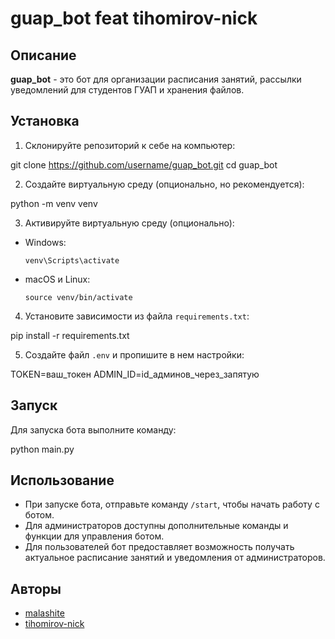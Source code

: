 # guap_bot feat tihomirov-nick

## Описание

**guap_bot** - это бот для организации расписания занятий, рассылки уведомлений для студентов ГУАП и хранения файлов.

## Установка

1. Склонируйте репозиторий к себе на компьютер:

  git clone https://github.com/username/guap_bot.git
  cd guap_bot


2. Создайте виртуальную среду (опционально, но рекомендуется):

  python -m venv venv


3. Активируйте виртуальную среду (опционально):

- Windows:

  ```
  venv\Scripts\activate
  ```

- macOS и Linux:

  ```
  source venv/bin/activate
  ```

4. Установите зависимости из файла `requirements.txt`:

  pip install -r requirements.txt


5. Создайте файл `.env` и пропишите в нем настройки:
   
  TOKEN=ваш_токен
  ADMIN_ID=id_админов_через_запятую
  
## Запуск

Для запуска бота выполните команду:

python main.py


## Использование

- При запуске бота, отправьте команду `/start`, чтобы начать работу с ботом.
- Для администраторов доступны дополнительные команды и функции для управления ботом.
- Для пользователей бот предоставляет возможность получать актуальное расписание занятий и уведомления от администраторов.

## Авторы

- [malashite](https://github.com/malashite)
- [tihomirov-nick](https://github.com/tihomirov-nick)



